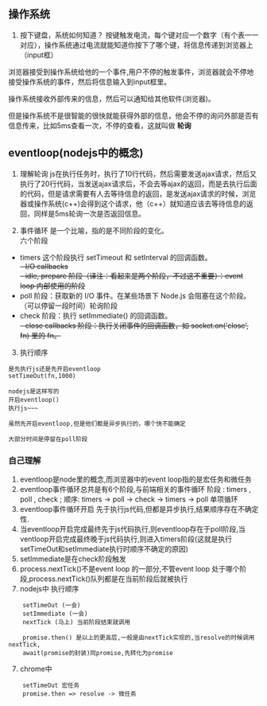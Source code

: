 ## 操作系统
1. 按下键盘，系统如何知道？
按键触发电流，每个键对应一个数字（有个表一一对应），操作系统通过电流就能知道你按下了哪个键，将信息传递到浏览器上（input框）  

浏览器接受到操作系统给他的一个事件,用户不停的触发事件，浏览器就会不停地接受操作系统的事件，然后将信息输入到input框里。  

操作系统接收外部传来的信息，然后可以通知给其他软件(浏览器)。

但是操作系统不是很智能的很快就能获得外部的信息，他会不停的询问外部是否有信息传来，比如5ms查看一次，不停的查看，这就叫做 **轮询**

## eventloop(nodejs中的概念)
1. 理解轮询
 js在执行任务时，执行了10行代码，然后需要发送ajax请求，然后又执行了20行代码，当发送ajax请求后，不会去等ajax的返回，而是去执行后面的代码，但是请求需要有人去等待信息的返回，是发送ajax请求的时候，浏览器或操作系统(c++)会得到这个请求，他（c++）就知道应该去等待信息的返回，同样是5ms轮询一次是否返回信息。

2. 事件循环
是一个比喻，指的是不同阶段的变化。  
六个阶段  
- timers 这个阶段执行 setTimeout 和 setInterval 的回调函数。  
~~- I/O  callbacks~~  
~~- idle, prepare 阶段（译注：看起来是两个阶段，不过这不重要）：event loop 内部使用的阶段~~
- poll 阶段：获取新的 I/O 事件。在某些场景下 Node.js 会阻塞在这个阶段。（可以停留一段时间）轮询阶段
- check 阶段：执行 setImmediate() 的回调函数。  
~~- close callbacks 阶段：执行关闭事件的回调函数，如 socket.on('close', fn) 里的 fn。~~

3. 执行顺序
```
是先执行js还是先开启eventloop   
setTimeOut(fn,1000)

nodejs是这样写的
开启eventloop()
执行js~~~

虽然先开启eventloop,但是他们都是异步执行的，哪个快不能确定

大部分时间是停留在poll阶段
```


### 自己理解

1. eventloop是node里的概念,而浏览器中的event loop指的是宏任务和微任务
2. eventloop事件循环总共是有6个阶段,与前端相关的事件循环 阶段 : timers , poll , check ; 顺序: timers -> poll -> check -> timers -> poll 单项循环
3. eventloop事件循环开启 先于执行js代码,但都是异步执行,结果顺序存在不确定性.
4. 当eventloop开启完成最终先于js代码执行,则eventloop存在于poll阶段,当ventloop开启完成最终晚于js代码执行,则进入timers阶段(这就是执行setTimeOut和setImmediate执行时顺序不确定的原因)
4. setImmediate是在check阶段触发
5. process.nextTick()不是event loop 的一部分,不管event loop 处于哪个阶段,process.nextTick()队列都是在当前阶段后就被执行
6. nodejs中 执行顺序
```
    setTimeOut (一会)
    setImmediate (一会)
    nextTick (马上) 当前阶段结束就调用

    promise.then() 是以上的更高层,一般是由nextTick实现的,当resolve的时候调用nextTick,
    await(promise的封装)同promise,先转化为promise
```
7. chrome中
```
    setTimeOut 宏任务
    promise.then => resolve -> 微任务
    
```

